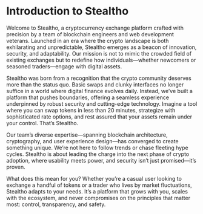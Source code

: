 # Introduction to Stealtho

Welcome to Stealtho, a cryptocurrency exchange platform crafted with precision by a team of blockchain engineers and web development veterans. Launched in an era where the crypto landscape is both exhilarating and unpredictable, Stealtho emerges as a beacon of innovation, security, and adaptability. Our mission is not to mimic the crowded field of existing exchanges but to redefine how individuals—whether newcomers or seasoned traders—engage with digital assets.

Stealtho was born from a recognition that the crypto community deserves more than the status quo. Basic swaps and clunky interfaces no longer suffice in a world where digital finance evolves daily. Instead, we’ve built a platform that pushes boundaries, offering a seamless experience underpinned by robust security and cutting-edge technology. Imagine a tool where you can swap tokens in less than 20 minutes, strategize with sophisticated rate options, and rest assured that your assets remain under your control. That’s Stealtho.

Our team’s diverse expertise—spanning blockchain architecture, cryptography, and user experience design—has converged to create something unique. We’re not here to follow trends or chase fleeting hype cycles. Stealtho is about leading the charge into the next phase of crypto adoption, where usability meets power, and security isn’t just promised—it’s proven.

What does this mean for you? Whether you’re a casual user looking to exchange a handful of tokens or a trader who lives by market fluctuations, Stealtho adapts to your needs. It’s a platform that grows with you, scales with the ecosystem, and never compromises on the principles that matter most: control, transparency, and safety.
